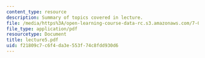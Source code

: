 ```yaml
---
content_type: resource
description: Summary of topics covered in lecture.
file: /media/https%3A/open-learning-course-data-rc.s3.amazonaws.com/7-03-genetics-fall-2004/f21809c7c6f4da3e553f74c8fdd930d6_lecture5.pdf
file_type: application/pdf
resourcetype: Document
title: lecture5.pdf
uid: f21809c7-c6f4-da3e-553f-74c8fdd930d6
---
```


